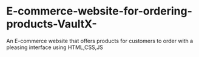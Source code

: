 # E-commerce-website-for-ordering-products-VaultX-
An E-commerce website that offers products for customers to order with a pleasing interface using HTML,CSS,JS

